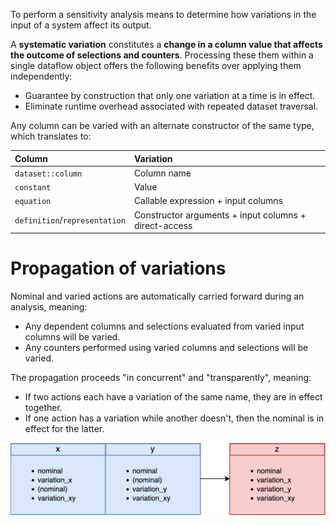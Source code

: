 To perform a sensitivity analysis means to determine how variations in the input of a system affect its output.

A **systematic variation** constitutes a __change in a column value that affects the outcome of selections and counters__.
Processing these them within a single dataflow object offers the following benefits over applying them independently:

- Guarantee by construction that only one variation at a time is in effect.
- Eliminate runtime overhead associated with repeated dataset traversal.

Any column can be varied with an alternate constructor of the same type, which translates to:

| Column | Variation |
| :--- | :--- |
| `dataset::column` | Column name |
| `constant` | Value |
| `equation` | Callable expression + input columns |
| `definition`/`representation` | Constructor arguments + input columns + direct-access |

# Propagation of variations

Nominal and varied actions are automatically carried forward during an analysis, meaning:

- Any dependent columns and selections evaluated from varied input columns will be varied.
- Any counters performed using varied columns and selections will be varied.

The propagation proceeds "in concurrent" and "transparently", meaning:

- If two actions each have a variation of the same name, they are in effect together.
- If one action has a variation while another doesn't, then the nominal is in effect for the latter.

![variation](../../assets/variation.png)